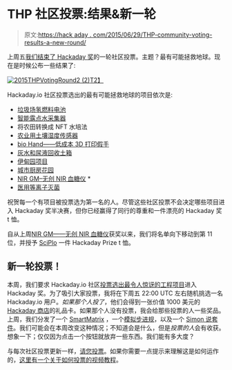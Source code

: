 # THP 社区投票:结果&新一轮

> 原文:[https://hack aday . com/2015/06/29/THP-community-voting-results-a-new-round/](https://hackaday.com/2015/06/29/thp-community-voting-results-a-new-round/)

上周五[我们结束了 Hackaday 奖](https://hackaday.io/prize/vote)的一轮社区投票。主题？最有可能拯救地球。现在是时候公布一些结果了:

[![2015THPVotingRound2 (2)](../Images/4eeb8ea7e05c5b906418978cdebf0fa3.png)T2】](https://hackaday.com/wp-content/uploads/2015/06/2015thpvotinground2-2.png)

Hackaday.io 社区投票选出的最有可能拯救地球的项目依次是:

*   [垃圾场氢燃料电池](https://hackaday.io/project/5523-junkyard-hydrogen-fuel-cell)
*   [智能露点水采集器](https://hackaday.io/project/5103-smart-dew-point-water-harvester)
*   将农田转换成 NFT 水培法
*   [农业用土壤湿度传感器](https://hackaday.io/project/5206-soil-moisture-sensor-for-agriculture)
*   [bio Hand——低成本 3D 打印假手](https://hackaday.io/project/6411-biohand-low-cost-3d-printed-hand-prosthesis)
*   [灰水和尿液回收土箱](https://hackaday.io/project/4912-grey-water-and-urine-recycling-earth-boxes)
*   [伊甸园项目](https://hackaday.io/project/6148-project-eden)
*   [城市厨房花园](https://hackaday.io/project/6324-urban-kitchen-garden)
*   [NIR GM–无创 NIR 血糖仪](https://hackaday.io/project/5508-nirgm-non-invasive-nir-glucose-meter) *
*   [医用等离子灭菌](https://hackaday.io/project/5884-medical-plasma-sterilization)

祝贺每一个有项目被投票选为第一名的人。尽管这些社区投票不会决定哪些项目进入 Hackaday 奖半决赛，但你已经赢得了同行的尊重和一件漂亮的 Hackaday 奖 t 恤。

自从上周[NIR GM——无创 NIR 血糖仪](https://hackaday.io/project/5508-nirgm-non-invasive-nir-glucose-meter)获奖以来，我们将名单向下移动到第 11 位，并授予 [SciPlo](https://hackaday.io/project/4861-scipio) 一件 Hackaday Prize t 恤。

## 新一轮投票！

本周，我们要求 Hackaday.io 社区[投票选出最令人惊讶的工程项目](https://hackaday.io/prize/vote)进入 Hackaday 奖。为了吸引大家投票，我将在下周五 22:00 UTC 左右随机挑选一名 Hackaday.io 用户。*如果那个人投了*，他们会得到一张价值 1000 美元的 [Hackaday 商店](http://store.hackaday.com/)的礼品卡。如果那个人没有投票，我会给那些投票的人一些奖品。上周，我们分发了一个 [SmartMatrix](http://store.hackaday.com/products/smartmatrix-bundle) ，一个[模拟步进规](http://store.hackaday.com/products/analog-gauge-stepper)，以及一个 [Simon 说套件](http://store.hackaday.com/products/sparkfun-simon-says)。我们可能会在本周改变这种情况；不知道会是什么，但是*投票的人*会有收获。想象一下；仅仅因为点击一个按钮就放弃一些东西。我们能有多大度？

与每次社区投票更新一样，[请您投票](https://hackaday.io/prize/vote)。如果你需要一点提示来理解这是如何运作的，[这里有一个关于如何投票的视频教程](https://www.youtube.com/watch?v=DeEf_VLKUl4)。